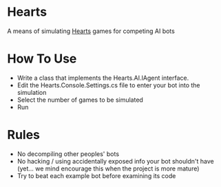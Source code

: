 # Hearts
A means of simulating [Hearts](https://en.wikipedia.org/wiki/Hearts) games for competing AI bots

# How To Use

* Write a class that implements the Hearts.AI.IAgent interface.
* Edit the Hearts.Console.Settings.cs file to enter your bot into the simulation
* Select the number of games to be simulated
* Run

# Rules

* No decompiling other peoples' bots
* No hacking / using accidentally exposed info your bot shouldn't have (yet... we mind encourage this when the project is more mature)
* Try to beat each example bot before examining its code
